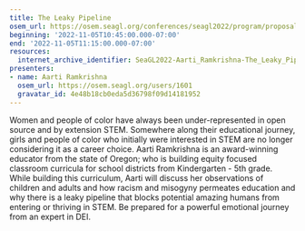 ```yaml
---
title: The Leaky Pipeline
osem_url: https://osem.seagl.org/conferences/seagl2022/program/proposals/918
beginning: '2022-11-05T10:45:00.000-07:00'
end: '2022-11-05T11:15:00.000-07:00'
resources:
  internet_archive_identifier: SeaGL2022-Aarti_Ramkrishna-The_Leaky_Pipeline
presenters:
- name: Aarti Ramkrishna
  osem_url: https://osem.seagl.org/users/1601
  gravatar_id: 4e48b18cb0eda5d36798f09d14181952
---
```


Women and people of color have always been under-represented in open source and by extension STEM. Somewhere along their educational journey, girls and people of color who initially were interested in STEM are no longer considering it as a career choice. Aarti Ramkrishna is an award-winning educator from the state of Oregon; who is building equity focused classroom curricula for school districts from Kindergarten - 5th grade. While building this curriculum, Aarti will discuss her observations of children and adults and how racism and misogyny permeates education and why there is a leaky pipeline that blocks potential amazing humans from entering or thriving in STEM. Be prepared for a powerful emotional journey from an expert in DEI.
